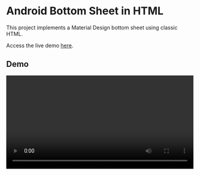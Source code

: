 # Android Bottom Sheet in HTML

This project implements a Material Design bottom sheet using classic HTML.

Access the live demo [here](https://loan-mgt.github.io/android-bottom-sheet-in-html/).

## Demo
<video controls width="500">
  <source src="demo.mp4" type="video/mp4">
  Your browser does not support the video tag.
</video>
